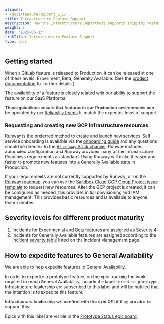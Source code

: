 ```yaml
---
aliases:
- /docs/feature-support_1_1/
title: Infrastructure Feature Support
description: How the Infrastructure Department supports shipping features to Production.
weight: 2
date: '2025-06-12'
linkTitle: Infrastructure Feature Support
type: docs
---
```


## Getting started

When a GitLab feature is released to Production, it can be released at one of these levels: Experiment, Beta, Generally Available.
(See the [product documentation](https://docs.gitlab.com/ee/policy/experiment-beta-support.html) for further details.)

The availability of a feature is closely related with our ability to support the feature on our SaaS Platforms.

These guidelines ensure that features in our Production environments can be operated by our [Reliability teams](/handbook/engineering/infrastructure/team/reliability/) to match the expected level of support.

### Requesting and creating new GCP infrastructure resources

Runway is the preferred method to create and launch new services. Self service onboarding is available via the [onboarding guide](https://docs.runway.gitlab.com/guides/onboarding/) and any questions should be directed to the [`#f_runway` Slack channel](https://gitlab.enterprise.slack.com/archives/C05G970PHSA). Runway includes automated configuration and Runway provides many of the Infrastructure Readiness requirements as standard. Using Runway will make it easier and faster to promote new features into a Generally Available state in Production.

If your requirements are not currently supported by Runway, or on the [Runway roadmap](https://gitlab.com/groups/gitlab-com/gl-infra/-/epics/969), you can use the [Sandbox Cloud GCP Group Project issue template](https://gitlab.com/gitlab-com/business-technology/engineering/infrastructure/issue-tracker/-/issues/new?issuable_template=gcp_group_account_create_request) to request new resources. After the GCP project is created, it can be configured as needed, this provides initial provisioning and IAM management. This provides basic resources and is available to anyone team-member.

## Severity levels for different product maturity

1. Incidents for Experimental and Beta features are assigned as [Severity 4](/handbook/engineering/infrastructure/incident-management/#incident-severity)
1. Incidents for Generally Available features are assigned according to the [incident severity table](/handbook/engineering/infrastructure/incident-management/#incident-severity) listed on the Incident Management page.

## How to expedite features to General Availability

We are able to help expedite features to General Availability.

In order to expedite a prototype feature, on the epic tracking the work required to reach General Availability, include the label `~expedite_prototype`.
Infrastructure leadership are subscribed to this label and will be notified that the intention is to expedite this feature.

Infrastructure leadership will confirm with the epic DRI if they are able to support this.

Epics with this label are visible in the [Prototype Status epic board](https://gitlab.com/groups/gitlab-org/-/epic_boards/44867).
